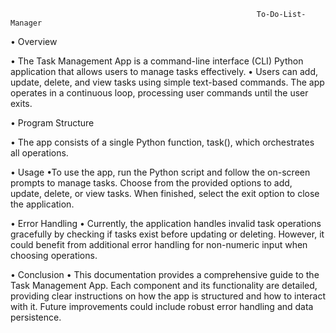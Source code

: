 


                                                           To-Do-List-Manager



• Overview

   •  The Task Management App is a command-line interface (CLI) Python application that allows users to manage tasks effectively.
   •  Users can add, update, delete, and view tasks using simple text-based commands. The app operates in a continuous loop, processing user commands until the user exits.

• Program Structure

  • The app consists of a single Python function, task(), which orchestrates all operations.
  
 • Usage
      •To use the app, run the Python script and follow the on-screen prompts to manage tasks. Choose from the provided options to add, update, delete, or view tasks.
       When finished, select the exit option to close the application.

 • Error Handling
      • Currently, the application handles invalid task operations gracefully by checking if tasks exist before updating or deleting.
        However, it could benefit from additional error handling for non-numeric input when choosing operations.

 • Conclusion
      • This documentation provides a comprehensive guide to the Task Management App. 
        Each component and its functionality are detailed, providing clear instructions on how the app is structured and how to interact with it. 
        Future improvements could include robust error handling and data persistence.

